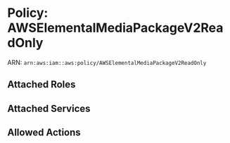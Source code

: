 # Policy: AWSElementalMediaPackageV2ReadOnly

ARN: `arn:aws:iam::aws:policy/AWSElementalMediaPackageV2ReadOnly`

## Attached Roles

## Attached Services


## Allowed Actions

